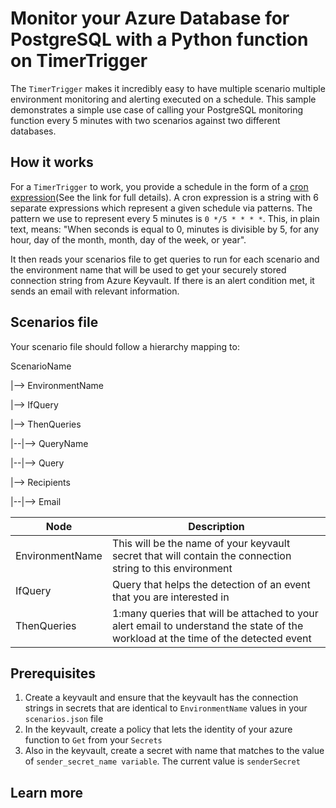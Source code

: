 # Monitor your Azure Database for PostgreSQL with a Python function on TimerTrigger

The `TimerTrigger` makes it incredibly easy to have multiple scenario multiple environment monitoring and alerting executed on a schedule. This sample demonstrates a simple use case of calling your PostgreSQL monitoring function every 5 minutes with two scenarios against two different databases.

## How it works

For a `TimerTrigger` to work, you provide a schedule in the form of a [cron expression](https://en.wikipedia.org/wiki/Cron#CRON_expression)(See the link for full details). A cron expression is a string with 6 separate expressions which represent a given schedule via patterns. The pattern we use to represent every 5 minutes is `0 */5 * * * *`. This, in plain text, means: "When seconds is equal to 0, minutes is divisible by 5, for any hour, day of the month, month, day of the week, or year".

It then reads your scenarios file to get queries to run for each scenario and the environment name that will be used to get your securely stored connection string from Azure Keyvault. If there is an alert condition met, it sends an email with relevant information.

## Scenarios file
Your scenario file should follow a hierarchy mapping to:

ScenarioName

|--> EnvironmentName

|--> IfQuery

|--> ThenQueries

|--|--> QueryName

|--|--> Query

|--> Recipients

|--|--> Email

|Node|Description|
|---|---|
|EnvironmentName| This will be the name of your keyvault secret that will contain the connection string to this environment|
|IfQuery| Query that helps the detection of an event that you are interested in|
|ThenQueries| 1:many queries that will be attached to your alert email to understand the state of the workload at the time of the detected event|

## Prerequisites

1. Create a keyvault and ensure that the keyvault has the connection strings in secrets that are identical to `EnvironmentName` values in your `scenarios.json` file
2. In the keyvault, create a policy that lets the identity of your azure function to `Get` from your `Secrets`
3. Also in the keyvault, create a secret with name that matches to the value of `sender_secret_name variable`. The current value is `senderSecret`

## Learn more
